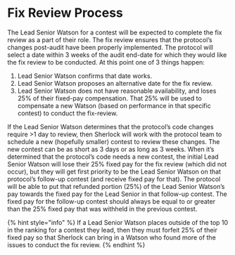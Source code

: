# Fix Review Process

The Lead Senior Watson for a contest will be expected to complete the fix review as a part of their role. The fix review ensures that the protocol’s changes post-audit have been properly implemented. The protocol will select a date within 3 weeks of the audit end-date for which they would like the fix review to be conducted. At this point one of 3 things happen:

1. Lead Senior Watson confirms that date works.
2. Lead Senior Watson proposes an alternative date for the fix review.
3. Lead Senior Watson does not have reasonable availability, and loses 25% of their fixed-pay compensation. That 25% will be used to compensate a new Watson (based on performance in that specific contest) to conduct the fix-review.

If the Lead Senior Watson determines that the protocol’s code changes require >1 day to review, then Sherlock will work with the protocol team to schedule a new (hopefully smaller) contest to review these changes. The new contest can be as short as 3 days or as long as 3 weeks. When it’s determined that the protocol’s code needs a new contest, the initial Lead Senior Watson will lose their 25% fixed pay for the fix review (which did not occur), but they will get first priority to be the Lead Senior Watson on that protocol’s follow-up contest (and receive fixed pay for that). The protocol will be able to put that refunded portion (25%) of the Lead Senior Watson’s pay towards the fixed pay for the Lead Senior in that follow-up contest. The fixed pay for the follow-up contest should always be equal to or greater than the 25% fixed pay that was withheld in the previous contest.&#x20;

{% hint style="info" %}
If a Lead Senior Watson places outside of the top 10 in the ranking for a contest they lead, then they must forfeit 25% of their fixed pay so that Sherlock can bring in a Watson who found more of the issues to conduct the fix review.&#x20;
{% endhint %}
